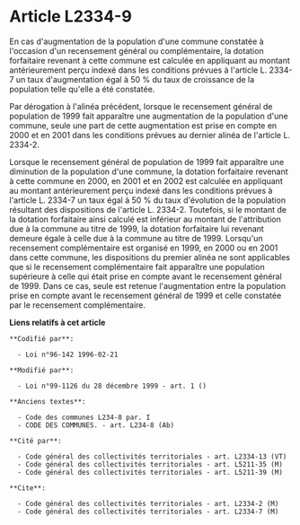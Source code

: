 # Article L2334-9

En cas d'augmentation de la population d'une commune constatée à l'occasion d'un recensement général ou complémentaire, la
dotation forfaitaire revenant à cette commune est calculée en appliquant au montant antérieurement perçu indexé dans les
conditions prévues à l'article L. 2334-7 un taux d'augmentation égal à 50 % du taux de croissance de la population telle
qu'elle a été constatée.

Par dérogation à l'alinéa précédent, lorsque le recensement général de population de 1999 fait apparaître une augmentation de
la population d'une commune, seule une part de cette augmentation est prise en compte en 2000 et en 2001 dans les conditions
prévues au dernier alinéa de l'article L. 2334-2.

Lorsque le recensement général de population de 1999 fait apparaître une diminution de la population d'une commune, la
dotation forfaitaire revenant à cette commune en 2000, en 2001 et en 2002 est calculée en appliquant au montant
antérieurement perçu indexé dans les conditions prévues à l'article L. 2334-7 un taux égal à 50 % du taux d'évolution de la
population résultant des dispositions de l'article L. 2334-2. Toutefois, si le montant de la dotation forfaitaire ainsi
calculé est inférieur au montant de l'attribution due à la commune au titre de 1999, la dotation forfaitaire lui revenant
demeure égale à celle due à la commune au titre de 1999. Lorsqu'un recensement complémentaire est organisé en 1999, en 2000
ou en 2001 dans cette commune, les dispositions du premier alinéa ne sont applicables que si le recensement complémentaire
fait apparaître une population supérieure à celle qui était prise en compte avant le recensement général de 1999. Dans ce
cas, seule est retenue l'augmentation entre la population prise en compte avant le recensement général de 1999 et celle
constatée par le recensement complémentaire.

**Liens relatifs à cet article**

	**Codifié par**:

	  - Loi n°96-142 1996-02-21

	**Modifié par**:

	  - Loi n°99-1126 du 28 décembre 1999 - art. 1 ()

	**Anciens textes**:

	  - Code des communes L234-8 par. I
	  - CODE DES COMMUNES. - art. L234-8 (Ab)

	**Cité par**:

	  - Code général des collectivités territoriales - art. L2334-13 (VT)
	  - Code général des collectivités territoriales - art. L5211-35 (M)
	  - Code général des collectivités territoriales - art. L5211-39 (M)

	**Cite**:

	  - Code général des collectivités territoriales - art. L2334-2 (M)
	  - Code général des collectivités territoriales - art. L2334-7 (M)
